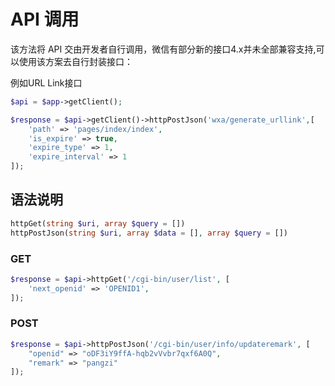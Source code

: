 # API 调用

该方法将 API 交由开发者自行调用，微信有部分新的接口4.x并未全部兼容支持,可以使用该方案去自行封装接口：

例如URL Link接口
```php
$api = $app->getClient();

$response = $api->getClient()->httpPostJson('wxa/generate_urllink',[
    'path' => 'pages/index/index',
    'is_expire' => true,
    'expire_type' => 1,
    'expire_interval' => 1
]);
```

## 语法说明

```php
httpGet(string $uri, array $query = [])
httpPostJson(string $uri, array $data = [], array $query = [])
```



### GET

```php
$response = $api->httpGet('/cgi-bin/user/list', [
    'next_openid' => 'OPENID1',
]);
```

### POST

```php
$response = $api->httpPostJson('/cgi-bin/user/info/updateremark', [
    "openid" => "oDF3iY9ffA-hqb2vVvbr7qxf6A0Q",
    "remark" => "pangzi"
]);
```



